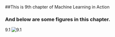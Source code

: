 ##This is 9th chapter of Machine Learning in Action

### And below are some figures in this chapter.

9.1
![9.1](9/9_1.png)
